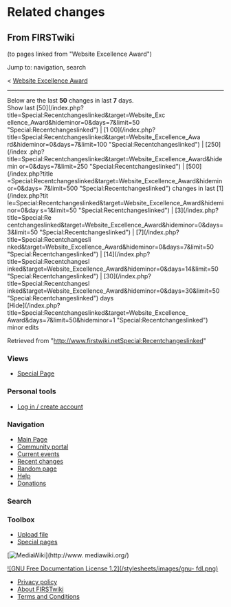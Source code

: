 # Related changes

## From FIRSTwiki

(to pages linked from "Website Excellence Award")

Jump to: navigation, search

< [Website Excellence Award](/index.php?title=Website_Excellence_Award&redirect=no "Website
Excellence Award")

--------------------------------------------------------------------------------

Below are the last **50** changes in last **7** days.<br>
Show last [50](/index.php?title=Special:Recentchangeslinked&target=Website_Exc
ellence_Award&hideminor=0&days=7&limit=50 "Special:Recentchangeslinked") | [1 00](/index.php?title=Special:Recentchangeslinked&target=Website_Excellence_Awa
rd&hideminor=0&days=7&limit=100 "Special:Recentchangeslinked") | [250](/index
.php?title=Special:Recentchangeslinked&target=Website_Excellence_Award&hidemin
or=0&days=7&limit=250 "Special:Recentchangeslinked") | [500](/index.php?title
=Special:Recentchangeslinked&target=Website_Excellence_Award&hideminor=0&days=
7&limit=500 "Special:Recentchangeslinked") changes in last [1](/index.php?tit
le=Special:Recentchangeslinked&target=Website_Excellence_Award&hideminor=0&day
s=1&limit=50 "Special:Recentchangeslinked") | [3](/index.php?title=Special:Re
centchangeslinked&target=Website_Excellence_Award&hideminor=0&days=3&limit=50 "Special:Recentchangeslinked") | [7](/index.php?title=Special:Recentchangesli
nked&target=Website_Excellence_Award&hideminor=0&days=7&limit=50 "Special:Recentchangeslinked") | [14](/index.php?title=Special:Recentchangesl
inked&target=Website_Excellence_Award&hideminor=0&days=14&limit=50 "Special:Recentchangeslinked") | [30](/index.php?title=Special:Recentchangesl
inked&target=Website_Excellence_Award&hideminor=0&days=30&limit=50 "Special:Recentchangeslinked") days<br>
[Hide](/index.php?title=Special:Recentchangeslinked&target=Website_Excellence_
Award&days=7&limit=50&hideminor=1 "Special:Recentchangeslinked") minor edits

Retrieved from "<http://www.firstwiki.netSpecial:Recentchangeslinked>"

### Views

- [Special Page](Special:Recentchangeslinked/Website_Excellence_Award)

### Personal tools

- [Log in / create account](/index.php?title=Special:Userlogin&returnto=Special:Recentchangeslinked)

[](Main_Page "Main Page")

### Navigation

- [Main Page](Main_Page)
- [Community portal](FIRSTwiki:Community_portal)
- [Current events](Current_events)
- [Recent changes](Special:Recentchanges)
- [Random page](Special:Random)
- [Help](Help:Contents)
- [Donations](FIRSTwiki:Site_support)

### Search

### Toolbox

- [Upload file](Special:Upload)
- [Special pages](Special:Specialpages)

[![MediaWiki](/skins/common/images/poweredby_mediawiki_88x31.png)](http://www.
mediawiki.org/)

[![GNU Free Documentation License 1.2](/stylesheets/images/gnu-
fdl.png)](http://www.gnu.org/copyleft/fdl.html)

- [Privacy policy](FIRSTwiki:Privacy_policy "FIRSTwiki:Privacy policy")
- [About FIRSTwiki](FIRSTwiki:About "FIRSTwiki:About")
- [Terms and Conditions](FIRSTwiki:Terms_and_conditions "FIRSTwiki:Terms and conditions")
